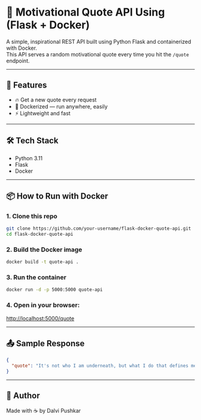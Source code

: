 # 🧠 Motivational Quote API Using (Flask + Docker)

A simple, inspirational REST API built using Python Flask and containerized with Docker.  
This API serves a random motivational quote every time you hit the `/quote` endpoint.

---

## 🚀 Features

- 🔥 Get a new quote every request  
- 🐳 Dockerized — run anywhere, easily  
- ⚡ Lightweight and fast

---

## 🛠️ Tech Stack

- Python 3.11  
- Flask  
- Docker  

---

## 📦 How to Run with Docker

### 1. Clone this repo

```bash
git clone https://github.com/your-username/flask-docker-quote-api.git
cd flask-docker-quote-api
````

### 2. Build the Docker image

```bash
docker build -t quote-api .
```

### 3. Run the container

```bash
docker run -d -p 5000:5000 quote-api
```

### 4. Open in your browser:

[http://localhost:5000/quote](http://localhost:5000/quote)

---

## 📤 Sample Response

```json
{
  "quote": "It's not who I am underneath, but what I do that defines me."
}
```

---

## 🙌 Author

Made with ☕ by Dalvi Pushkar
